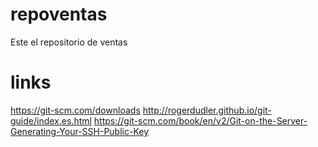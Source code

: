 # repoventas
Este el repositorio de ventas

# links
https://git-scm.com/downloads
http://rogerdudler.github.io/git-guide/index.es.html
https://git-scm.com/book/en/v2/Git-on-the-Server-Generating-Your-SSH-Public-Key